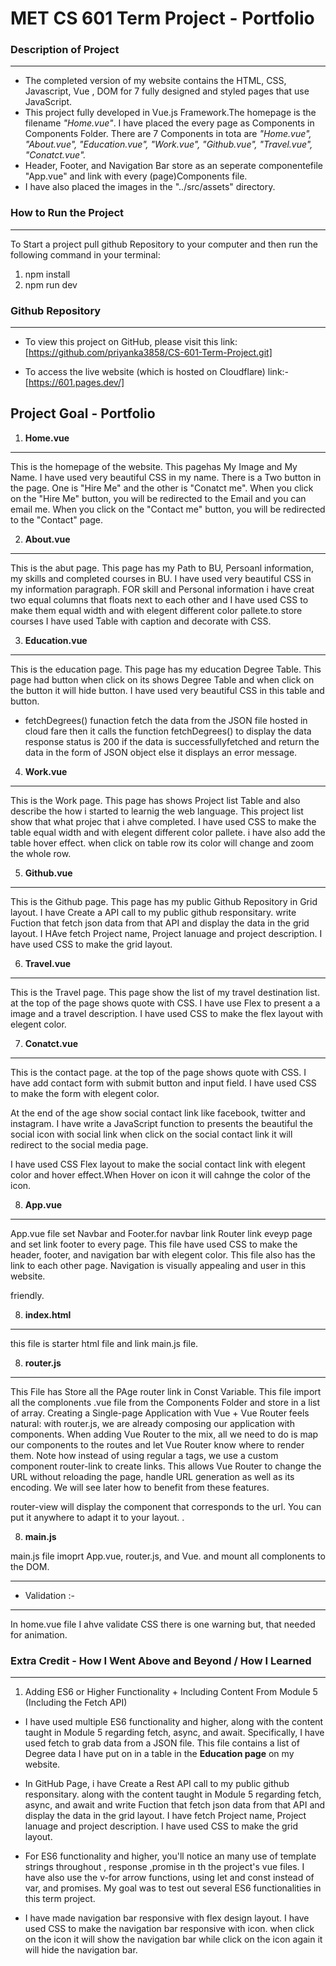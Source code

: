 # MET CS 601 Term Project - Portfolio

### Description of Project

---

- The completed version of my website contains the HTML, CSS, Javascript, Vue , DOM for 7 fully designed and styled pages that use JavaScript.
- This project fully developed in Vue.js Framework.The homepage is the filename _"Home.vue"_. I have placed the every page as Components in Components Folder. There are 7 Components in tota are _"Home.vue", "About.vue", "Education.vue", "Work.vue", "Github.vue", "Travel.vue", "Conatct.vue"._
- Header, Footer, and Navigation Bar store as an seperate componentefile "App.vue" and link with every (page)Components file.
- I have also placed the images in the "../src/assets" directory.

### How to Run the Project

---

To Start a project pull github Repository to your computer and then run the following command in your terminal:

1. npm install
2. npm run dev

### Github Repository

---

- To view this project on GitHub, please visit this link: [https://github.com/priyanka3858/CS-601-Term-Project.git]

- To access the live website (which is hosted on Cloudflare) link:- [https://601.pages.dev/]

## Project Goal - Portfolio

1. **Home.vue**

---

This is the homepage of the website. This pagehas My Image and My Name. I have used very beautiful CSS in my name. There is a Two button in the page. One is "Hire Me" and the other is "Conatct me". When you click on the "Hire Me" button, you will be redirected to the Email and you can email me. When you click on the "Contact me" button, you will be redirected to the "Contact" page.

2. **About.vue**

---

This is the abut page. This page has my Path to BU, Persoanl information, my skills and completed courses in BU. I have used very beautiful CSS in my information paragraph. FOR skill and Personal information i have creat two equal columns that floats next to each other and I have used CSS to make them equal width and with elegent different color pallete.to store courses I have used Table with caption and decorate with CSS.

3. **Education.vue**

---

This is the education page. This page has my education Degree Table. This page had button when click on its shows Degree Table and when click on the button it will hide button. I have used very beautiful CSS in this table and button.

- fetchDegrees() funaction fetch the data from the JSON file hosted in cloud fare then it calls the function fetchDegrees() to display the data
  response status is 200 if the data is successfullyfetched
  and return the data in the form of JSON object
  else it displays an error message.

4. **Work.vue**

---

This is the Work page. This page has shows Project list Table and also describe the how i started to learnig the web language. This project list show that what projec that i ahve completed. I have used CSS to make the table equal width and with elegent different color pallete. i have also add the table hover effect. when click on table row its color will change and zoom the whole row.

5. **Github.vue**

---

This is the Github page. This page has my public Github Repository in Grid layout. I have Create a API call to my public github responsitary. write Fuction that fetch json data from that API and display the data in the grid layout. I HAve fetch Project name, Project lanuage and project description. I have used CSS to make the grid layout.

6. **Travel.vue**

---

This is the Travel page. This page show the list of my travel destination list. at the top of the page shows quote with CSS. I have use Flex to present a a image and a travel description. I have used CSS to make the flex layout with elegent color.

7. **Conatct.vue**

---

This is the contact page. at the top of the page shows quote with CSS. I have add contact form with submit button and input field. I have used CSS to make the form with elegent color.

At the end of the age show social contact link like facebook, twitter and instagram. I have write a JavaScript function to presents the beautiful the social icon with social link when click on the social contact link it will redirect to the social media page.

I have used CSS Flex layout to make the social contact link with elegent color and hover effect.When Hover on icon it will cahnge the color of the icon.

8. **App.vue**

---

App.vue file set Navbar and Footer.for navbar link Router link eveyp page and set link footer to every page. This file have used CSS to make the header, footer, and navigation bar with elegent color. This file also has the link to each other page. Navigation is visually appealing and user in this website.

friendly.

8. **index.html**

---

this file is starter html file and link main.js file.

8. **router.js**

---

This File has Store all the PAge router link in Const Variable. This file import all the complonents .vue file from the Components Folder and store in a list of array. Creating a Single-page Application with Vue + Vue Router feels natural: with router.js, we are already composing our application with components. When adding Vue Router to the mix, all we need to do is map our components to the routes and let Vue Router know where to render them. Note how instead of using regular a tags, we use a custom component router-link to create links. This allows Vue Router to change the URL without reloading the page, handle URL generation as well as its encoding. We will see later how to benefit from these features.

router-view will display the component that corresponds to the url. You can put it anywhere to adapt it to your layout.
.

8. **main.js**

main.js file imoprt App.vue, router.js, and Vue. and mount all complonents to the DOM.

---

- Validation :-

---

In home.vue file I ahve validate CSS there is one warning but, that needed for animation.

### Extra Credit - How I Went Above and Beyond / How I Learned

---

1. Adding ES6 or Higher Functionality + Including Content From Module 5 (Including the Fetch API)

- I have used multiple ES6 functionality and higher, along with the content taught in Module 5 regarding fetch, async, and await. Specifically, I have used fetch to grab data from a JSON file. This file contains a list of Degree data I have put on in a table in the **Education page** on my website.

* In GitHub Page, i have Create a Rest API call to my public github responsitary. along with the content taught in Module 5 regarding fetch, async, and await and write Fuction that fetch json data from that API and display the data in the grid layout. I have fetch Project name, Project lanuage and project description. I have used CSS to make the grid layout.

- For ES6 functionality and higher, you'll notice an many use of template strings throughout , response ,promise in th the project's vue files. I have also use the v-for arrow functions, using let and const instead of var, and promises. My goal was to test out several ES6 functionalities in this term project.

- I have made navigation bar responsive with flex design layout. I have used CSS to make the navigation bar responsive with icon. when click on the icon it will show the navigation bar while click on the icon again it will hide the navigation bar.
